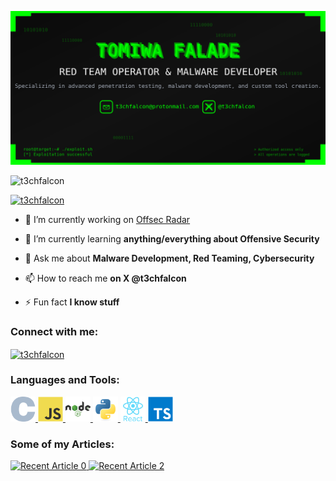 ![banner](banner.png "banner")

<p align="left"> <img src="https://komarev.com/ghpvc/?username=t3chfalcon&label=Profile%20views&color=0e75b6&style=flat" alt="t3chfalcon" /> </p>

<p align="left"> <a href="https://twitter.com/t3chfalcon" target="blank"><img src="https://img.shields.io/twitter/follow/t3chfalcon?logo=twitter&style=for-the-badge" alt="t3chfalcon" /></a> </p>

- 🔭 I’m currently working on [Offsec Radar](https://offsec-radar.vercel.app/)

- 🌱 I’m currently learning **anything/everything about Offensive Security**

- 💬 Ask me about **Malware Development, Red Teaming, Cybersecurity**

- 📫 How to reach me **on X @t3chfalcon**

- ⚡ Fun fact **I know stuff**

<h3 align="left">Connect with me:</h3>
<p align="left">
<a href="https://twitter.com/t3chfalcon" target="blank"><img align="center" src="https://raw.githubusercontent.com/rahuldkjain/github-profile-readme-generator/master/src/images/icons/Social/twitter.svg" alt="t3chfalcon" height="30" width="40" /></a>
</p>

<h3 align="left">Languages and Tools:</h3>
<p align="left"> <a href="https://www.cprogramming.com/" target="_blank" rel="noreferrer"> <img src="https://raw.githubusercontent.com/devicons/devicon/master/icons/c/c-original.svg" alt="c" width="40" height="40"/> </a> <a href="https://developer.mozilla.org/en-US/docs/Web/JavaScript" target="_blank" rel="noreferrer"> <img src="https://raw.githubusercontent.com/devicons/devicon/master/icons/javascript/javascript-original.svg" alt="javascript" width="40" height="40"/> </a> <a href="https://nodejs.org" target="_blank" rel="noreferrer"> <img src="https://raw.githubusercontent.com/devicons/devicon/master/icons/nodejs/nodejs-original-wordmark.svg" alt="nodejs" width="40" height="40"/> </a> <a href="https://www.python.org" target="_blank" rel="noreferrer"> <img src="https://raw.githubusercontent.com/devicons/devicon/master/icons/python/python-original.svg" alt="python" width="40" height="40"/> </a> <a href="https://reactjs.org/" target="_blank" rel="noreferrer"> <img src="https://raw.githubusercontent.com/devicons/devicon/master/icons/react/react-original-wordmark.svg" alt="react" width="40" height="40"/> </a> <a href="https://www.typescriptlang.org/" target="_blank" rel="noreferrer"> <img src="https://raw.githubusercontent.com/devicons/devicon/master/icons/typescript/typescript-original.svg" alt="typescript" width="40" height="40"/> </a> </p>

<h3 align="left">Some of my Articles:</h3>
<a target="_blank" href="https://github-readme-medium-recent-article.vercel.app/medium/@t3chfalcon/0"><img src="https://github-readme-medium-recent-article.vercel.app/medium/@t3chfalcon/0" alt="Recent Article 0"> 
<a target="_blank" href="https://github-readme-medium-recent-article.vercel.app/medium/@t3chfalcon/2"><img src="https://github-readme-medium-recent-article.vercel.app/medium/@t3chfalcon/2" alt="Recent Article 2"> 

